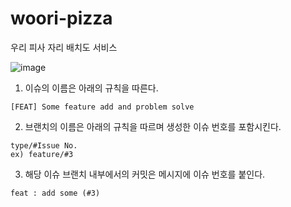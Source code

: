 # woori-pizza
우리 피사 자리 배치도 서비스

![image](https://github.com/user-attachments/assets/02c50b62-f99d-430d-8156-46f73c42c5e7)


1. 이슈의 이름은 아래의 규칙을 따른다.
```
[FEAT] Some feature add and problem solve
```

2. 브랜치의 이름은 아래의 규칙을 따르며 생성한 이슈 번호를 포함시킨다.

```
type/#Issue No.
ex) feature/#3
```

3. 해당 이슈 브랜치 내부에서의 커밋은 메시지에 이슈 번호를 붙인다.
```
feat : add some (#3)
```
